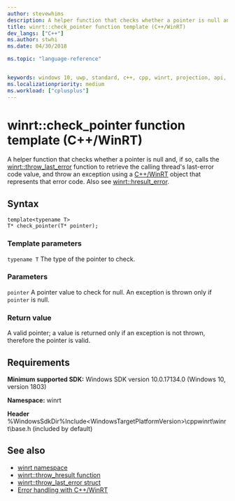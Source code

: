 ```yaml
---
author: stevewhims
description: A helper function that checks whether a pointer is null and, if so, retrieves the calling thread's last-error code value, and throws an exception using a C++/WinRT object that represents that error code.
title: winrt::check_pointer function template (C++/WinRT)
dev_langs: ["C++"]
ms.author: stwhi
ms.date: 04/30/2018

ms.topic: "language-reference"


keywords: windows 10, uwp, standard, c++, cpp, winrt, projection, api, reference, check, throw, exception, pointer, HRESULT, error, code
ms.localizationpriority: medium
ms.workload: ["cplusplus"]
---
```


# winrt::check_pointer function template (C++/WinRT)
A helper function that checks whether a pointer is null and, if so, calls the [winrt::throw_last_error](throw-last-error.md) function to retrieve the calling thread's last-error code value, and throw an exception using a [C++/WinRT](/windows/uwp/cpp-and-winrt-apis/intro-to-using-cpp-with-winrt) object that represents that error code. Also see [winrt::hresult_error](hresult-error.md).

## Syntax
```cppwinrt
template<typename T>
T* check_pointer(T* pointer);
```

### Template parameters
`typename T`
The type of the pointer to check.

### Parameters
`pointer`
A pointer value to check for null. An exception is thrown only if `pointer` is null.

### Return value
A valid pointer; a value is returned only if an exception is not thrown, therefore the pointer is valid.

## Requirements
**Minimum supported SDK:** Windows SDK version 10.0.17134.0 (Windows 10, version 1803)

**Namespace:** winrt

**Header** %WindowsSdkDir%Include\<WindowsTargetPlatformVersion>\cppwinrt\winrt\base.h (included by default)

## See also 
* [winrt namespace](../winrt.md)
* [winrt::throw_hresult function](throw-hresult.md)
* [winrt::throw_last_error struct](throw-last-error.md)
* [Error handling with C++/WinRT](/windows/uwp/cpp-and-winrt-apis/error-handling)
